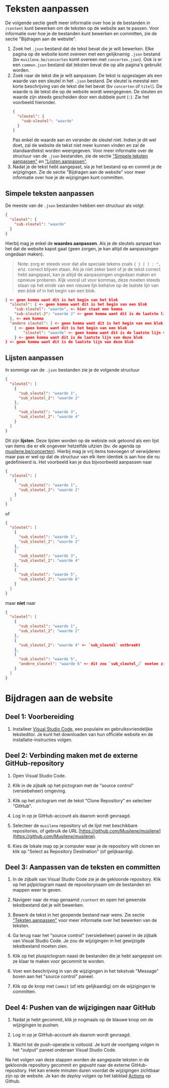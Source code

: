 # Teksten aanpassen

De volgende sectie geeft meer informatie over hoe je de bestanden in `/content` kunt bewerken om de teksten op de website aan te passen. Voor informatie over hoe je de bestanden kunt bewerken en committen, zie de sectie "Bijdragen aan de website".

1. Zoek het `.json` bestand dat de tekst bevat die je wilt bewerken. Elke pagina op de website komt overeen met een gelijknamig `.json` bestand (bv `musilene.be/concerten` komt overeen met `concerten.json`). Ook is er een `common.json` bestand dat teksten bevat die op alle pagina's gebruikt worden.
2. Zoek naar de tekst die je wilt aanpassen. De tekst is opgeslagen als een waarde van een sleutel in het `.json` bestand. De sleutel is meestal een korte beschrijving van de tekst die het bevat (bv `concerten` of `titel`). De waarde is de tekst die op de website wordt weergegeven. De sleuten en waarde zijn steeds gescheiden door een dubbele punt (`:`). Zie het voorbeeld hieronder.
   ```json
   {
     "sleutel": {
       "sub-sleutel": "waarde"
     }
   }
   ```
   Pas enkel de waarde aan en verander de sleutel niet. Indien je dit wel doet, zal de website de tekst niet meer kunnen vinden en zal de standaardtekst worden weergegeven. Voor meer informatie over de structuur van de `.json` bestanden, zie de sectie ["Simpele teksten aanpassen"](#simpele-teksten-aanpassen) en ["Lijsten aanpassen"](#lijsten-aanpassen).
3. Nadat je de tekst hebt aangepast, sla je het bestand op en commit je de wijzigingen. Zie de sectie "Bijdragen aan de website" voor meer informatie over hoe je de wijzigingen kunt committen.

## Simpele teksten aanpassen

De meeste van de `.json` bestanden hebben een structuur als volgt:

```json
{
  "sleutel": {
    "sub-sleutel": "waarde"
  }
}
```

Hierbij mag je enkel de **waardes aanpassen**. Als je de sleutels aanpast kan het dat de website kapot gaat (geen zorgen, je kan altijd de aanpassingen ongedaan maken).

> Note: zorg er steeds voor dat alle speciale tekens zoals `{ } [ ] : ",` enz. correct blijven staan. Als je niet zeker bent of je de tekst correct hebt aangepast, kan je altijd de aanpassingen ongedaan maken en opnieuw proberen. Kijk vooral uit voor kommas, deze moeten steeds staan op het einde van een nieuwe lijn behalve op de laatste lijn van een _blok_ of in het begin van een blok.

```json
{ <- geen komma want dit is het begin van het blok
  "sleutel": { <- geen komma want dit is het begin van een blok
    "sub-sleutel": "waarde", <- hier staat een komma
    "sub-sleutel-2": "waarde 2" <- geen komma want dit is de laatste lijn van deze blok
  }, <- een komma
  "andere sleutel": [ <- geen komma want dit is het begin van een blok
    { <- geen komma want dit is het begin van een blok
        "sleutel": "waarde" <- geen komma want dit is de laatste lijn van deze blok
    } <- geen komma want dit is de laatste lijn van deze blok
} <- geen komma want dit is de laatste lijn van deze blok
```

## Lijsten aanpassen

In sommige van de `.json` bestanden zie je de volgende structuur

```json
{
  "sleutel": [
    {
      "sub_sleutel": "waarde 1",
      "sub_sleutel_2": "waarde 2"
    },
    {
      "sub_sleutel": "waarde 3",
      "sub_sleutel_2": "waarde 4"
    }
  ]
}
```

Dit zijn **lijsten**. Deze lijsten worden op de webiste ook getoond als een lijst van items die er elk ongeveer hetzelfde uitzien (bv. de agenda op [musilene.be/concerten](musilene.be/concerten)). Hierbij mag je vrij items toevoegen of verwijderen maar pas er wel op dat de structuur van elk item identiek is aan hoe die nu gedefinieerd is. Het voorbeeld kan je dus bijvoorbeeld aanpassen naar

```json
{
  "sleutel": [
    {
      "sub_sleutel": "waarde 1",
      "sub_sleutel_2": "waarde 2"
    }
  ]
}
```

of

```json
{
  "sleutel": [
    {
      "sub_sleutel": "waarde 1",
      "sub_sleutel_2": "waarde 2"
    },
    {
      "sub_sleutel": "waarde 3",
      "sub_sleutel_2": "waarde 4"
    },
    {
      "sub_sleutel": "waarde 5",
      "sub_sleutel_2": "waarde 6"
    }
  ]
}
```

maar **niet** naar

```json
{
  "sleutel": [
    {
      "sub_sleutel": "waarde 1",
      "sub_sleutel_2": "waarde 2"
    },
    {
      "sub_sleutel_2": "waarde 4" <- `sub_sleutel` ontbreekt
    },
    {
      "sub_sleutel": "waarde 5",
      "andere_sleutel": "waarde 6" <- dit zou `sub_sleutel_2` moeten zijn
    }
  ]
}
```

# Bijdragen aan de website

## Deel 1: Voorbereiding

1. Installeer [Visual Studio Code](https://code.visualstudio.com/), een populaire en gebruiksvriendelijke teksteditor. Je kunt het downloaden van hun officiële website en de installatie-instructies volgen.

## Deel 2: Verbinding maken met de externe GitHub-repository

1. Open Visual Studio Code.

2. Klik in de zijbalk op het pictogram met de "source control" (versiebeheer) omgeving.

3. Klik op het pictogram met de tekst "Clone Repository" en selecteer "GitHub".

4. Log in op je GitHub-account als daarom wordt gevraagd.

5. Selecteer de `musilene` repository uit de lijst met beschikbare repositories, of gebruik de URL [https://github.com/Musilene/musilene](https://github.com/Musilene/musilene).

6. Kies de lokale map op je computer waar je de repository wilt clonen en klik op "Select as Repository Destination" (of gelijkaardig).

## Deel 3: Aanpassen van de teksten en committen

1. In de zijbalk van Visual Studio Code zie je de gekloonde repository. Klik op het pijlpictogram naast de repositorynaam om de bestanden en mappen weer te geven.

2. Navigeer naar de map genaamd `/content` en open het gewenste tekstbestand dat je wilt bewerken.

3. Bewerk de tekst in het geopende bestand naar wens. Zie sectie ["Teksten aanpassen"](#teksten-aanpassen) voor meer informatie over het bewerken van de teksten.

4. Ga terug naar het "source control" (versiebeheer) paneel in de zijbalk van Visual Studio Code. Je zou de wijzigingen in het gewijzigde tekstbestand moeten zien.

5. Klik op het pluspictogram naast de bestanden die je hebt aangepast om ze klaar te maken voor gecommit te worden.

6. Voer een beschrijving in van de wijzigingen in het tekstvak "Message" boven aan het "source control" paneel.

7. Klik op de knop met `Commit` (of iets gelijkaardig) om de wijzigingen te committen.

## Deel 4: Pushen van de wijzigingen naar GitHub

1. Nadat je hebt gecommit, klik je nogmaals op de blauwe knop om de wijzigingen te pushen.

2. Log in op je GitHub-account als daarom wordt gevraagd.

3. Wacht tot de push-operatie is voltooid. Je kunt de voortgang volgen in het "output" paneel onderaan Visual Studio Code.

Na het volgen van deze stappen worden de aangepaste teksten in de gekloonde repository gecommit en gepusht naar de externe GitHub-repository. Het kan enkele minuten duren voordat de wijzigingen zichtbaar zijn op de website. Je kan de _deploy_ volgen op het tabblad [Actions](https://github.com/Musilene/musilene/actions) op Github.

